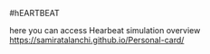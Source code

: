 #hEARTBEAT

here you can access Hearbeat simulation overview https://samiratalanchi.github.io/Personal-card/